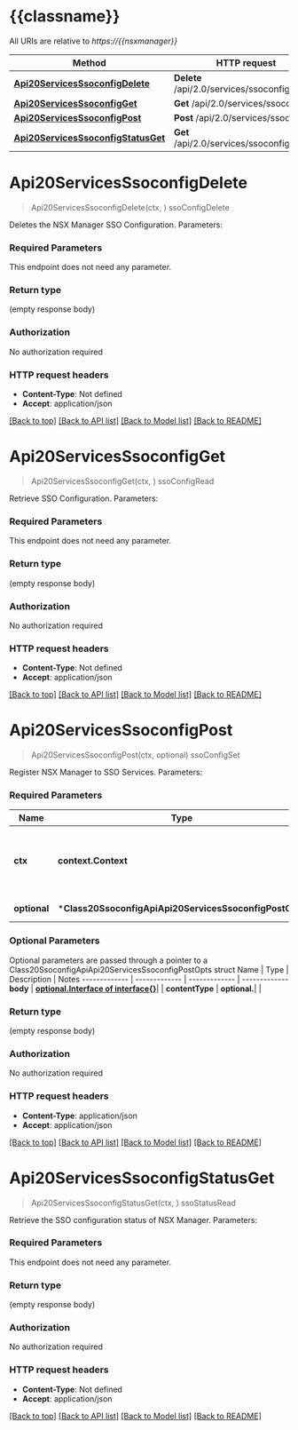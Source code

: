 # {{classname}}

All URIs are relative to *https://{{nsxmanager}}*

Method | HTTP request | Description
------------- | ------------- | -------------
[**Api20ServicesSsoconfigDelete**](Class20SsoconfigApi.md#Api20ServicesSsoconfigDelete) | **Delete** /api/2.0/services/ssoconfig | ssoConfigDelete
[**Api20ServicesSsoconfigGet**](Class20SsoconfigApi.md#Api20ServicesSsoconfigGet) | **Get** /api/2.0/services/ssoconfig | ssoConfigRead
[**Api20ServicesSsoconfigPost**](Class20SsoconfigApi.md#Api20ServicesSsoconfigPost) | **Post** /api/2.0/services/ssoconfig | ssoConfigSet
[**Api20ServicesSsoconfigStatusGet**](Class20SsoconfigApi.md#Api20ServicesSsoconfigStatusGet) | **Get** /api/2.0/services/ssoconfig/status | ssoStatusRead

# **Api20ServicesSsoconfigDelete**
> Api20ServicesSsoconfigDelete(ctx, )
ssoConfigDelete

Deletes the NSX Manager SSO Configuration.  Parameters:  

### Required Parameters
This endpoint does not need any parameter.

### Return type

 (empty response body)

### Authorization

No authorization required

### HTTP request headers

 - **Content-Type**: Not defined
 - **Accept**: application/json

[[Back to top]](#) [[Back to API list]](../README.md#documentation-for-api-endpoints) [[Back to Model list]](../README.md#documentation-for-models) [[Back to README]](../README.md)

# **Api20ServicesSsoconfigGet**
> Api20ServicesSsoconfigGet(ctx, )
ssoConfigRead

Retrieve SSO Configuration.  Parameters:  

### Required Parameters
This endpoint does not need any parameter.

### Return type

 (empty response body)

### Authorization

No authorization required

### HTTP request headers

 - **Content-Type**: Not defined
 - **Accept**: application/json

[[Back to top]](#) [[Back to API list]](../README.md#documentation-for-api-endpoints) [[Back to Model list]](../README.md#documentation-for-models) [[Back to README]](../README.md)

# **Api20ServicesSsoconfigPost**
> Api20ServicesSsoconfigPost(ctx, optional)
ssoConfigSet

Register NSX Manager to SSO Services.  Parameters:  

### Required Parameters

Name | Type | Description  | Notes
------------- | ------------- | ------------- | -------------
 **ctx** | **context.Context** | context for authentication, logging, cancellation, deadlines, tracing, etc.
 **optional** | ***Class20SsoconfigApiApi20ServicesSsoconfigPostOpts** | optional parameters | nil if no parameters

### Optional Parameters
Optional parameters are passed through a pointer to a Class20SsoconfigApiApi20ServicesSsoconfigPostOpts struct
Name | Type | Description  | Notes
------------- | ------------- | ------------- | -------------
 **body** | [**optional.Interface of interface{}**](interface{}.md)|  | 
 **contentType** | **optional.**|  | 

### Return type

 (empty response body)

### Authorization

No authorization required

### HTTP request headers

 - **Content-Type**: application/json
 - **Accept**: application/json

[[Back to top]](#) [[Back to API list]](../README.md#documentation-for-api-endpoints) [[Back to Model list]](../README.md#documentation-for-models) [[Back to README]](../README.md)

# **Api20ServicesSsoconfigStatusGet**
> Api20ServicesSsoconfigStatusGet(ctx, )
ssoStatusRead

Retrieve the SSO configuration status of NSX Manager.  Parameters:  

### Required Parameters
This endpoint does not need any parameter.

### Return type

 (empty response body)

### Authorization

No authorization required

### HTTP request headers

 - **Content-Type**: Not defined
 - **Accept**: application/json

[[Back to top]](#) [[Back to API list]](../README.md#documentation-for-api-endpoints) [[Back to Model list]](../README.md#documentation-for-models) [[Back to README]](../README.md)

